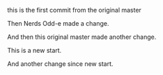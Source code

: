 this is the first commit from the original master

Then Nerds Odd-e made a change.

And then this original master made another change.

This is a new start.

And another change since new start.

